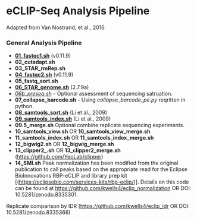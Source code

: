 # eCLIP-Seq Analysis Pipeline
Adapted from Van Nostrand, et al., 2016

### General Analysis Pipeline

* [**01_fastqc1.sh**](https://www.bioinformatics.babraham.ac.uk/projects/fastqc/) (v0.11.9)
* **02_cutadapt.sh**
* **03_STAR_rmRep.sh**
* [**04_fastqc2.sh**](https://www.bioinformatics.babraham.ac.uk/projects/fastqc/) (v0.11.9)
* **05_fastq_sort.sh**
* [**06_STAR_genome.sh**](https://github.com/alexdobin/STAR) (2.7.9a)
* [*06b_preseq.sh*](http://smithlabresearch.org/software/preseq/) - Optional assessment of sequencing satruation. 
* **07_collapse_barcode.sh** - Using *collapse_barcode_pe.py* reqritten in python. 
* [**08_samtools_sort.sh**](http://www.htslib.org/) (Li et al., 2009) 
* [**09_samtools_index.sh**](http://www.htslib.org/) (Li et al., 2009)
* **09.5_merge.sh** Optional combine replicate sequencing experiments. 
* **10_samtools_view.sh** OR **10_samtools_view_merge.sh**
* **11_samtools_index.sh** OR **11_samtools_index_merge.sh**
* **12_bigwig2.sh** OR **12_bigwig_merge.sh**
* **13_clipper2_.sh** OR **13_clipper2_merge.sh** (https://github.com/YeoLab/clipper)
* **14_SMI.sh** Peak normalization has been modified from the original publication to call peaks based on the appropriate read for the Eclipse BioInnovations RBP-eCLIP and library prep kit [(https://eclipsebio.com/services-kits/rbp-eclip/)]. Details on this code can be found at https://github.com/kwells4/eclip_normalization OR DOI: 10.5281/zenodo.8335301.

Replicate comparison by IDR (https://github.com/kwells4/eclip_idr OR DOI: 10.5281/zenodo.8335366)
